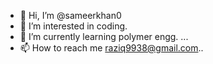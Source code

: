 - 👋 Hi, I’m @sameerkhan0
- 👀 I’m interested in coding.
- 🌱 I’m currently learning polymer engg.  ...
- 📫 How to reach me raziq9938@gmail.com..

<!---
sameerkhan0/sameerkhan0 is a ✨ special ✨ repository because its `README.md` (this file) appears on your GitHub profile.
You can click the Preview link to take a look at your changes.
--->

